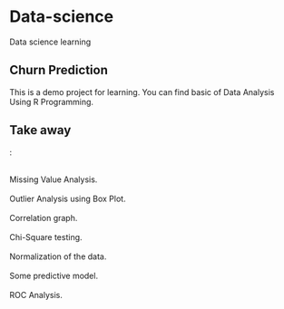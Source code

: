 # Data-science
Data science learning
<h2>  Churn Prediction </h2>
This is a demo project for learning. 
You can find basic of Data Analysis Using R Programming.

<h2>Take away</h2> :

<br> Missing Value Analysis. </br>
<br> Outlier Analysis using Box Plot. </br>
<br> Correlation graph. </br>
<br >Chi-Square testing. </br>
<br> Normalization of the data. </br>
<br> Some predictive model. </br>
<br> ROC Analysis. </br>


